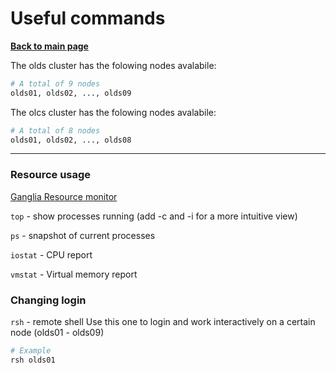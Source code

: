 # Useful commands

**[Back to main page](https://github.com/ObaraOrg/obara_lab)**

The olds cluster has the folowing nodes avalabile:

```sh
# A total of 9 nodes
olds01, olds02, ..., olds09
```

The olcs cluster has the folowing nodes avalabile:

```sh
# A total of 8 nodes
olds01, olds02, ..., olds08
```

---

### Resource usage

[Ganglia Resource monitor](http://192.168.11.206/ganglia/?c=olds)

`top` - show processes running (add -c and -i for a more intuitive view)

`ps` - snapshot of current processes

`iostat` - CPU report

`vmstat` - Virtual memory report

### Changing login

`rsh` - remote shell
Use this one to login and work interactively on a certain node (olds01 - olds09)
```sh
# Example
rsh olds01
```
 
